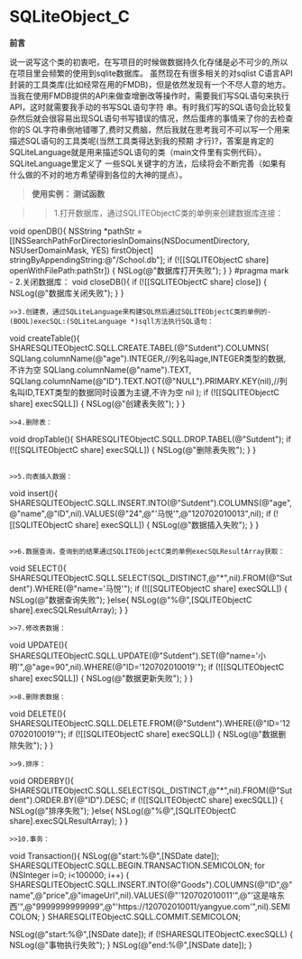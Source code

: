 # SQLiteObject_C

**前言**
           
说一说写这个类的初衷吧，在写项目的时候做数据持久化存储是必不可少的,所以在项目里会频繁的使用到sqlite数据库。
虽然现在有很多相关的对sqlist C语言API封装的工具类库(比如经常在用的FMDB)，但是依然发现有一个不尽人意的地方。
当我在使用FMDB提供的API来做查增删改等操作时，需要我们写SQL语句来执行API，这时就需要我手动的书写SQL语句字符
串。有时我们写的SQL语句会比较复杂然后就会很容易出现SQL语句书写错误的情况，然后蛋疼的事情来了你的去检查你的S
QL字符串倒地错哪了,费时又费脑，然后我就在思考我可不可以写一个用来描述SQL语句的工具类呢(当然工具类得达到我的预期
才行)?，答案是肯定的SQLiteLanguage就是用来描述SQL语句的类（main文件里有实例代码）。SQLiteLanguage里定义了
一些SQL关键字的方法，后续将会不断完善（如果有什么做的不对的地方希望得到各位的大神的提点）。
    

>**使用实例： 测试函数**

>>1.打开数据库，通过SQLITEObjectC类的单例来创建数据库连接：

void openDB(){
NSString *pathStr =[[NSSearchPathForDirectoriesInDomains(NSDocumentDirectory, NSUserDomainMask, YES) firstObject] stringByAppendingString:@"/School.db"];
if (![[SQLITEObjectC share] openWithFilePath:pathStr]) {
NSLog(@"数据库打开失败");
}
}
#pragma mark - 2.关闭数据库：
void closeDB(){
if (![[SQLITEObjectC share] close]) {
NSLog(@"数据库关闭失败");
}
}
```
>>3.创建表，通过SQLiteLanguage来构建SQL然后通过SQLITEObjectC类的单例的-(BOOL)execSQL:(SQLiteLanguage *)sqll方法执行SQL语句：
```
void createTable(){
SHARESQLITEObjectC.SQLL.CREATE.TABEL(@"Sutdent").COLUMNS(
SQLlang.columnName(@"age").INTEGER,//列名叫age,INTEGER类型的数据,不许为空
SQLlang.columnName(@"name").TEXT,
SQLlang.columnName(@"ID").TEXT.NOT(@"NULL").PRIMARY.KEY(nil),//列名叫ID,TEXT类型的数据同时设置为主键,不许为空
nil
);
if (![[SQLITEObjectC share] execSQLL]) {
NSLog(@"创建表失败");
}
}
```
>>4.删除表：
```
void dropTable(){
SHARESQLITEObjectC.SQLL.DROP.TABEL(@"Sutdent");
if (![[SQLITEObjectC share] execSQLL]) {
NSLog(@"删除表失败");
}
}
```

>>5.向表插入数据：
```
void insert(){
SHARESQLITEObjectC.SQLL.INSERT.INTO(@"Sutdent").COLUMNS(@"age",@"name",@"ID",nil).VALUES(@"24",@"'马悦'",@"120702010013",nil);
if (![[SQLITEObjectC share] execSQLL]) {
NSLog(@"数据插入失败");
}
}
```

>>6.数据查询，查询到的结果通过SQLITEObjectC类的单例execSQLResultArray获取：
```
void SELECT(){
SHARESQLITEObjectC.SQLL.SELECT(SQL_DISTINCT,@"*",nil).FROM(@"Sutdent").WHERE(@"name='马悦'");
if (![[SQLITEObjectC share] execSQLL]) {
NSLog(@"数据查询失败");
}else{
NSLog(@"%@",[SQLITEObjectC share].execSQLResultArray);
}
}
```
>>7.修改表数据：
```
void UPDATE(){
SHARESQLITEObjectC.SQLL.UPDATE(@"Sutdent").SET(@"name='小明'",@"age=90",nil).WHERE(@"ID='120702010019'");
if (![[SQLITEObjectC share] execSQLL]) {
NSLog(@"数据更新失败");
}
}
```
>>8.删除表数据：
```
void DELETE(){
SHARESQLITEObjectC.SQLL.DELETE.FROM(@"Sutdent").WHERE(@"ID='120702010019'");
if (![[SQLITEObjectC share] execSQLL]) {
NSLog(@"数据删除失败");
}
}
```
>>9.排序：
```
void ORDERBY(){
SHARESQLITEObjectC.SQLL.SELECT(SQL_DISTINCT,@"*",nil).FROM(@"Sutdent").ORDER.BY(@"ID").DESC;
if (![[SQLITEObjectC share] execSQLL]) {
NSLog(@"排序失败");
}else{
NSLog(@"%@",[SQLITEObjectC share].execSQLResultArray);
}
}
```
>>10.事务：
```
void Transaction(){
NSLog(@"start:%@",[NSDate date]);
SHARESQLITEObjectC.SQLL.BEGIN.TRANSACTION.SEMICOLON;
for (NSInteger i=0; i<100000; i++) {
SHARESQLITEObjectC.SQLL.INSERT.INTO(@"Goods").COLUMNS(@"ID",@"name",@"price",@"imageUrl",nil).VALUES(@"'120702010011'",@"'这是啥东西'",@"9999999999999",@"'https://120702010011/yangyue.com'",nil).SEMICOLON;
}
SHARESQLITEObjectC.SQLL.COMMIT.SEMICOLON;
    
NSLog(@"start:%@",[NSDate date]);
if (!SHARESQLITEObjectC.execSQLL) {
NSLog(@"事物执行失败");
}
NSLog(@"end:%@",[NSDate date]);
}
```



    
